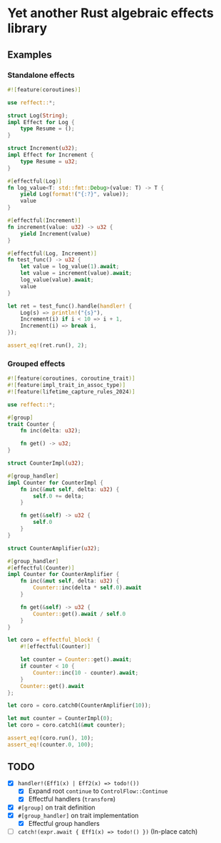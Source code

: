 # Yet another Rust algebraic effects library

## Examples

### Standalone effects

```rust
#![feature(coroutines)]

use reffect::*;

struct Log(String);
impl Effect for Log {
    type Resume = ();
}

struct Increment(u32);
impl Effect for Increment {
    type Resume = u32;
}

#[effectful(Log)]
fn log_value<T: std::fmt::Debug>(value: T) -> T {
    yield Log(format!("{:?}", value));
    value
}

#[effectful(Increment)]
fn increment(value: u32) -> u32 {
    yield Increment(value)
}

#[effectful(Log, Increment)]
fn test_func() -> u32 {
    let value = log_value(1).await;
    let value = increment(value).await;
    log_value(value).await;
    value
}

let ret = test_func().handle(handler! {
    Log(s) => println!("{s}"),
    Increment(i) if i < 10 => i + 1,
    Increment(i) => break i,
});

assert_eq!(ret.run(), 2);

```

### Grouped effects

```rust
#![feature(coroutines, coroutine_trait)]
#![feature(impl_trait_in_assoc_type)]
#![feature(lifetime_capture_rules_2024)]

use reffect::*;

#[group]
trait Counter {
    fn inc(delta: u32);

    fn get() -> u32;
}

struct CounterImpl(u32);

#[group_handler]
impl Counter for CounterImpl {
    fn inc(&mut self, delta: u32) {
        self.0 += delta;
    }

    fn get(&self) -> u32 {
        self.0
    }
}

struct CounterAmplifier(u32);

#[group_handler]
#[effectful(Counter)]
impl Counter for CounterAmplifier {
    fn inc(&mut self, delta: u32) {
        Counter::inc(delta * self.0).await
    }

    fn get(&self) -> u32 {
        Counter::get().await / self.0
    }
}

let coro = effectful_block! {
    #![effectful(Counter)]

    let counter = Counter::get().await;
    if counter < 10 {
        Counter::inc(10 - counter).await;
    }
    Counter::get().await
};

let coro = coro.catch0(CounterAmplifier(10));

let mut counter = CounterImpl(0);
let coro = coro.catch1(&mut counter);

assert_eq!(coro.run(), 10);
assert_eq!(counter.0, 100);
```

## TODO

- [x] `handler!(Eff1(x) | Eff2(x) => todo!())`
  - [x] Expand root `continue` to `ControlFlow::Continue`
  - [x] Effectful handlers (`transform`)
- [x] `#[group]` on trait definition
- [x] `#[group_handler]` on trait implementation
  - [x] Effectful group handlers
- [ ] `catch!(expr.await { Eff1(x) => todo!() })` (In-place catch)